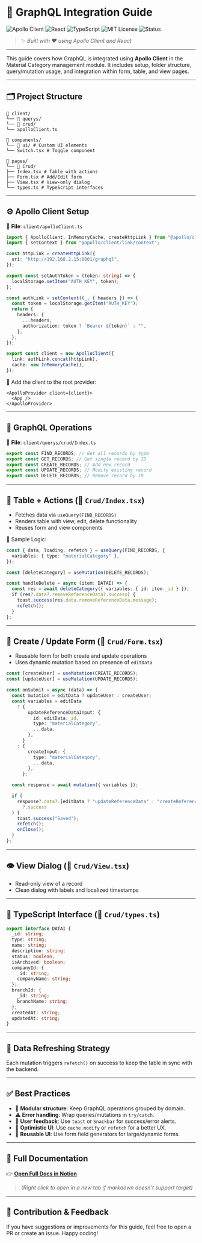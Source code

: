 # 🚀 GraphQL Integration Guide

![Apollo Client](https://img.shields.io/badge/Apollo--Client-GraphQL-blue?logo=apollo-graphql&style=for-the-badge)
![React](https://img.shields.io/badge/React-UI-blue?logo=react&style=for-the-badge)
![TypeScript](https://img.shields.io/badge/TypeScript-Strong%20Typing-blue?logo=typescript&style=for-the-badge)
![MIT License](https://img.shields.io/badge/License-MIT-green?style=for-the-badge)
![Status](https://img.shields.io/badge/Status-Production%20Ready-brightgreen?style=for-the-badge)

> ✨ _Built with ❤️ using Apollo Client and React_

---

This guide covers how GraphQL is integrated using **Apollo Client** in the Material Category management module. It includes setup, folder structure, query/mutation usage, and integration within form, table, and view pages.

---

## 🗂️ Project Structure

```
📁 client/
└── 📁 querys/
└── 📁 crud/
└── apolloClient.ts

📁 components/
└── 📁 ui/ # Custom UI elements
└── Switch.tsx # Toggle component

📁 pages/
└── 📁 Crud/
├── Index.tsx # Table with actions
├── Form.tsx # Add/Edit form
├── View.tsx # View-only dialog
└── types.ts # TypeScript interfaces
```

---

## ⚙️ Apollo Client Setup

📄 **File**: `client/apolloClient.ts`

```ts
import { ApolloClient, InMemoryCache, createHttpLink } from "@apollo/client";
import { setContext } from "@apollo/client/link/context";

const httpLink = createHttpLink({
  uri: "http://192.168.2.15:8001/graphql",
});

export const setAuthToken = (token: string) => {
  localStorage.setItem("AUTH_KEY", token);
};

const authLink = setContext((_, { headers }) => {
  const token = localStorage.getItem("AUTH_KEY");
  return {
    headers: {
      ...headers,
      authorization: token ? `Bearer ${token}` : "",
    },
  };
});

export const client = new ApolloClient({
  link: authLink.concat(httpLink),
  cache: new InMemoryCache(),
});
```

🔗 Add the client to the root provider:

```tsx
<ApolloProvider client={client}>
  <App />
</ApolloProvider>
```

---

## 📡 GraphQL Operations

📄 **File**: `client/querys/crud/Index.ts`

```ts
export const FIND_RECORDS; // Get all records by type
export const GET_RECORDS; // Get single record by ID
export const CREATE_RECORDS; // Add new record
export const UPDATE_RECORDS; // Modify existing record
export const DELETE_RECORDS; // Remove record by ID
```

---

## 🧾 Table + Actions (📁 `Crud/Index.tsx`)

- Fetches data via `useQuery(FIND_RECORDS)`
- Renders table with view, edit, delete functionality
- Reuses form and view components

🔑 Sample Logic:

```ts
const { data, loading, refetch } = useQuery(FIND_RECORDS, {
  variables: { type: "materialCategory" },
});

const [deleteCategory] = useMutation(DELETE_RECORDS);

const handleDelete = async (item: DATAI) => {
  const res = await deleteCategory({ variables: { id: item._id } });
  if (res?.data?.removeReferenceData?.success) {
    toast.success(res.data.removeReferenceData.message);
    refetch();
  }
};
```

---

## 📝 Create / Update Form (📁 `Crud/Form.tsx`)

- Reusable form for both create and update operations
- Uses dynamic mutation based on presence of `editData`

```ts
const [createUser] = useMutation(CREATE_RECORDS);
const [updateUser] = useMutation(UPDATE_RECORDS);

const onSubmit = async (data) => {
  const mutation = editData ? updateUser : createUser;
  const variables = editData
    ? {
        updateReferenceDataInput: {
          id: editData._id,
          type: "materialCategory",
          ...data,
        },
      }
    : {
        createInput: {
          type: "materialCategory",
          ...data,
        },
      };

  const response = await mutation({ variables });

  if (
    response?.data?.[editData ? "updateReferenceData" : "createReferenceData"]
      ?.success
  ) {
    toast.success("Saved");
    refetch();
    onClose();
  }
};
```

---

## 👁️ View Dialog (📁 `Crud/View.tsx`)

- Read-only view of a record
- Clean dialog with labels and localized timestamps

---

## 🧾 TypeScript Interface (📁 `Crud/types.ts`)

```ts
export interface DATAI {
  _id: string;
  type: string;
  name: string;
  description: string;
  status: boolean;
  isArchived: boolean;
  companyId: {
    _id: string;
    companyName: string;
  };
  branchId: {
    _id: string;
    branchName: string;
  };
  createdAt: string;
  updatedAt: string;
}
```

---

## 🔁 Data Refreshing Strategy

Each mutation triggers `refetch()` on success to keep the table in sync with the backend.

---

## ✅ Best Practices

- 🧩 **Modular structure**: Keep GraphQL operations grouped by domain.
- ⚠️ **Error handling**: Wrap queries/mutations in `try/catch`.
- 🔔 **User feedback**: Use `toast` or `Snackbar` for success/error alerts.
- 🧠 **Optimistic UI**: Use `cache.modify` or `refetch` for a better UX.
- 🔄 **Reusable UI**: Use form field generators for large/dynamic forms.

---

## 🔗 Full Documentation

👉 [**Open Full Docs in Notion**](https://www.notion.so/GraphQL-Integration-Guide-230afd3d3fe580578ac3f0085d6cc626?source=copy_link)

> _(Right click to open in a new tab if markdown doesn’t support target)_

---

## 🙌 Contribution & Feedback

If you have suggestions or improvements for this guide, feel free to open a PR or create an issue. Happy coding!

